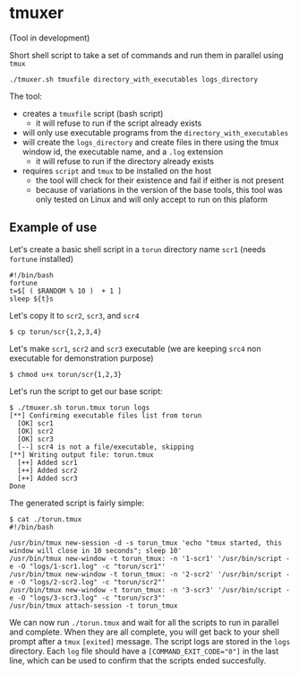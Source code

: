 # tmuxer

(Tool in development)

Short shell script to take a set of commands and run them in parallel using `tmux`

```
./tmuxer.sh tmuxfile directory_with_executables logs_directory
```

The tool:
- creates a `tmuxfile` script (bash script)
  - it will refuse to run if the script already exists
- will only use executable programs from the `directory_with_executables`
- will create the `logs_directory` and create files in there using the tmux window id, the executable name, and a `.log` extension
  - it will refuse to run if the directory already exists
- requires `script` and `tmux` to be installed on the host
  - the tool will check for their existence and fail if either is not present
  - because of variations in the version of the base tools, this tool was only tested on Linux and will only accept to run on this plaform

## Example of use

Let's create a basic shell script in a `torun` directory name `scr1` (needs `fortune` installed)

```
#!/bin/bash
fortune
t=$[ ( $RANDOM % 10 )  + 1 ]
sleep ${t}s
```

Let's copy it to `scr2`, `scr3`, and `scr4`

```
$ cp torun/scr{1,2,3,4}
```

Let's make `scr1`, `scr2` and `scr3` executable (we are keeping `src4` non executable for demonstration purpose)

```
$ chmod u+x torun/scr{1,2,3}
```

Let's run the script to get our base script:

```
$ ./tmuxer.sh torun.tmux torun logs
[**] Confirming executable files list from torun
  [OK] scr1
  [OK] scr2
  [OK] scr3
  [--] scr4 is not a file/executable, skipping
[**] Writing output file: torun.tmux
  [++] Added scr1
  [++] Added scr2
  [++] Added scr3
Done
```

The generated script is fairly simple:

```
$ cat ./torun.tmux
#!/bin/bash

/usr/bin/tmux new-session -d -s torun_tmux 'echo "tmux started, this window will close in 10 seconds"; sleep 10'
/usr/bin/tmux new-window -t torun_tmux: -n '1-scr1' '/usr/bin/script -e -O "logs/1-scr1.log" -c "torun/scr1"'
/usr/bin/tmux new-window -t torun_tmux: -n '2-scr2' '/usr/bin/script -e -O "logs/2-scr2.log" -c "torun/scr2"'
/usr/bin/tmux new-window -t torun_tmux: -n '3-scr3' '/usr/bin/script -e -O "logs/3-scr3.log" -c "torun/scr3"'
/usr/bin/tmux attach-session -t torun_tmux

```

We can now run `./torun.tmux` and wait for all the scripts to run in parallel and complete. 
When they are all complete, you will get back to your shell prompt after a `tmux` `[exited]` message. 
The script logs are stored in the `logs` directory. 
Each `log` file should have a `[COMMAND_EXIT_CODE="0"]` in the last line, which can be used to confirm that the scripts ended succesfully.
